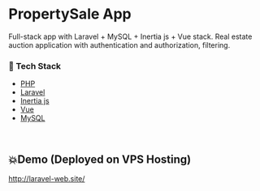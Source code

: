 # PropertySale App

Full-stack app with Laravel + MySQL + Inertia js + Vue stack. Real estate auction application with authentication and authorization, filtering.


### :space_invader: Tech Stack

  
  <ul>
    <li><a href="#/">PHP</a></li>
    <li><a href="#/">Laravel</a></li>
    <li><a href="#">Inertia js</a></li>
    <li><a href="#">Vue</a></li>
    <li><a href="#">MySQL</a></li>
  </ul>

<br />

## 💥Demo (Deployed on VPS Hosting)
http://laravel-web.site/
